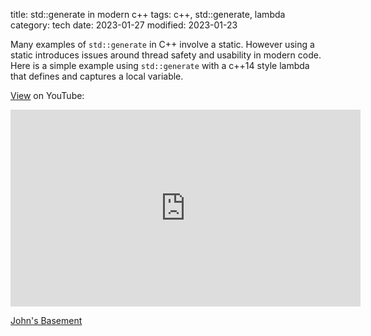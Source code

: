 title: std::generate in modern c++
tags: c++, std::generate, lambda
category: tech
date: 2023-01-27
modified: 2023-01-23

Many examples of `std::generate` in C++ involve a static.  However using a static introduces issues around thread safety and usability in modern code.   Here is a simple example using `std::generate` with a c++14 style lambda that defines and captures a local variable.

<script src="https://gist.github.com/jac18281828/6c6377872fb875961300712970ee7e81.js"></script>

[View](https://youtu.be/53mo6kdv31w) on YouTube:

<iframe width="560" height="315" src="https://www.youtube.com/embed/53mo6kdv31w" title="YouTube video player" frameborder="0" allow="accelerometer; autoplay; clipboard-write; encrypted-media; gyroscope; picture-in-picture; web-share" allowfullscreen></iframe>

[John's Basement](https://youtu.be/NYtgVdCpMxY)
